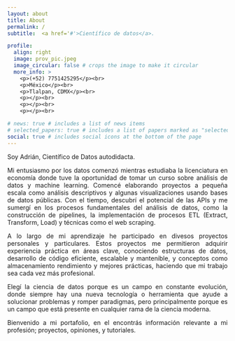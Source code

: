 ```yaml
---
layout: about
title: About
permalink: /
subtitle:  <a href='#'>Científico de datos</a>.

profile:
  align: right
  image: prov_pic.jpeg
  image_circular: false # crops the image to make it circular
  more_info: >
    <p>(+52) 7751425295</p><br>
    <p>México</p><br>
    <p>Tlalpan, CDMX</p><br>
    <p></p><br>
    <p></p><br>
    <p></p><br>

# news: true # includes a list of news items
# selected_papers: true # includes a list of papers marked as "selected={true}"
social: true # includes social icons at the bottom of the page
---
```

Soy Adrián, Científico de Datos autodidacta.

<p style='text-align: justify;'> Mi entusiasmo por los datos comenzó mientras estudiaba la licenciatura en economía donde tuve la oportunidad de tomar un curso sobre análisis de datos y machine learning. Comencé elaborando proyectos a pequeña escala como análisis descriptivos y algunas visualizaciones usando bases de datos públicas. Con el tiempo, descubrí el potencial de las APIs y me sumergí en los procesos fundamentales del análisis de datos, como la construcción de pipelines, la implementación de procesos ETL (Extract, Transform, Load) y técnicas como el web scraping.<p>

<p style='text-align: justify;'> A lo largo de mi aprendizaje he participado en divesos proyectos personales y particulares. Estos proyectos me permitieron adquirir experiencia práctica en áreas clave, conociendo estructuras de datos, desarrollo de código eficiente, escalable y mantenible, y conceptos como almacenamiento rendimiento y mejores prácticas, haciendo que mi trabajo sea cada vez más profesional.<p>

<p style='text-align: justify;'> Elegí la ciencia de datos porque es un campo en constante evolución, donde siempre hay una nueva tecnología o herramienta que ayude a solucionar problemas y romper paradigmas, pero principalmente porque es un campo que está presente en cualquier rama de la ciencia moderna.<p>

<p style='text-align: justify;'> Bienvenido a mi portafolio, en el encontrás información relevante a mi profesión; proyectos, opiniones, y tutoriales.<p>

<!-- Write your biography here. Tell the world about yourself. Link to your favorite [subreddit](http://reddit.com). You can put a picture in, too. The code is already in, just name your picture `prof_pic.jpg` and put it in the `img/` folder.

Put your address / P.O. box / other info right below your picture. You can also disable any of these elements by editing `profile` property of the YAML header of your `_pages/about.md`. Edit `_bibliography/papers.bib` and Jekyll will render your [publications page](/al-folio/publications/) automatically.

Link to your social media connections, too. This theme is set up to use [Font Awesome icons](https://fontawesome.com/) and [Academicons](https://jpswalsh.github.io/academicons/), like the ones below. Add your Facebook, Twitter, LinkedIn, Google Scholar, or just disable all of them. -->
